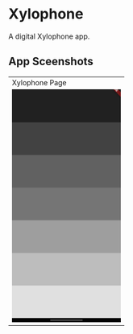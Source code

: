 # Xylophone

A digital Xylophone app.

## App Sceenshots
<table>
  <tr>
    <td>Xylophone Page</td>
  </tr>
  <tr>
    <td><img src="image.jpg" width=216 height=463></td>
  </tr>
 </table> 


